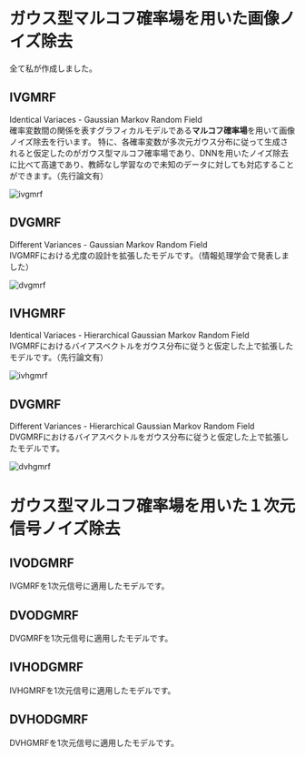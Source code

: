# ガウス型マルコフ確率場を用いた画像ノイズ除去
全て私が作成しました。
## IVGMRF
Identical Variaces - Gaussian Markov Random Field <br>
確率変数間の関係を表すグラフィカルモデルである**マルコフ確率場**を用いて画像ノイズ除去を行います。
特に、各確率変数が多次元ガウス分布に従って生成されると仮定したのがガウス型マルコフ確率場であり、DNNを用いたノイズ除去に比べて高速であり、教師なし学習なので未知のデータに対しても対応することができます。（先行論文有）

![ivgmrf](https://github.com/tetdarth/image-denoising-for-GMRF/assets/136053901/0e43169f-75ee-448e-af66-c3bc1b09315c)

## DVGMRF
Different Variances - Gaussian Markov Random Field <br>
IVGMRFにおける尤度の設計を拡張したモデルです。（情報処理学会で発表しました）


![dvgmrf](https://github.com/tetdarth/image-denoising-for-GMRF/assets/136053901/e5a9e802-70a6-409c-9910-295a28a4fccf)

## IVHGMRF
Identical Variaces - Hierarchical Gaussian Markov Random Field <br>
IVGMRFにおけるバイアスベクトルをガウス分布に従うと仮定した上で拡張したモデルです。（先行論文有）


![ivhgmrf](https://github.com/tetdarth/image-denoising-for-GMRF/assets/136053901/438aea57-c813-44fa-9c0b-bcd42775914d)

## DVGMRF
Different Variances - Hierarchical Gaussian Markov Random Field <br>
DVGMRFにおけるバイアスベクトルをガウス分布に従うと仮定した上で拡張したモデルです。


![dvhgmrf](https://github.com/tetdarth/image-denoising-for-GMRF/assets/136053901/aa7248e4-450a-4a72-b084-09b5286eba0a)


# ガウス型マルコフ確率場を用いた１次元信号ノイズ除去
## IVODGMRF
IVGMRFを1次元信号に適用したモデルです。
## DVODGMRF
DVGMRFを1次元信号に適用したモデルです。
## IVHODGMRF
IVHGMRFを1次元信号に適用したモデルです。
## DVHODGMRF
DVHGMRFを1次元信号に適用したモデルです。
